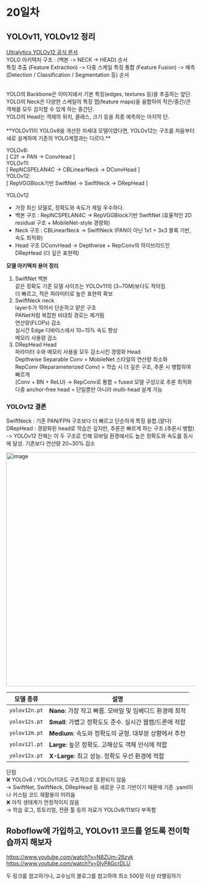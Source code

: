 # 20일차

## YOLOv11, YOLOv12 정리
[Ultralytics YOLOv12 공식 문서](https://docs.ultralytics.com/ko/models/yolo12/)<br>
YOLO 아키텍처 구조 : (백본 -> NECK -> HEAD) 순서<br>
특징 추출 (Feature Extraction) -> 다중 스케일 특징 통합 (Feature Fusion) -> 예측 (Detection / Classification / Segmentation 등) 순서<br>

<br>
YOLO의 Backbone은 이미지에서 기본 특징(edges, textures 등)을 추출하는 앞단.<br>
YOLO의 Neck은 다양한 스케일의 특징 맵(feature maps)을 융합하여 작은/중간/큰 객체를 모두 감지할 수 있게 하는 중간단.<br>
YOLO의 Head는 객체의 위치, 클래스, 크기 등을 최종 예측하는 마지막 단.<br>
<br>
**YOLOv11이 YOLOv8을 개선한 차세대 모델이였다면, YOLOv12는 구조를 처음부터 새로 설계하여 기존의 YOLO계열과는 다르다.**

YOLOv8:<br> 
[ C2f → PAN → ConvHead ]<br>
YOLOv11:<br>
[ RepNCSPELAN4C → CBLinearNeck → DConvHead ]<br>
YOLOv12:<br>
[ RepVGGBlock기반 SwiftNet → SwiftNeck → DRepHead ]

YOLOv12
- 가장 최신 모델로, 정확도와 속도가 제일 우수하다.
- 백본 구조 : RepNCSPELAN4C -> RepVGGBlock기반 SwiftNet (효율적인 2D residual 구조 + MobileNet-style 경량화)
- Neck 구조	: CBLinearNeck ->	SwiftNeck (PAN이 아닌 1x1 + 3x3 블록 기반, 속도 최적화)
- Head 구조	DConvHead	-> Depthwise + RepConv의 하이브리드인 DRepHead (더 깊은 표현력)

**모델 아키텍처 용어 정리**
1. SwiftNet 백본<br>
같은 정확도 기준 모델 사이즈는 YOLOv11의 (3~70M)보다도 작아짐<br>
더 빠르고, 적은 파라미터로 높은 표현력 확보<br>
3. SwiftNeck neck<br>
layer수가 적어서 단순하고 얕은 구조<br>
PANet처럼 복잡한 비대칭 경로는 제거됨<br>
연산량(FLOPs) 감소<br>
실시간 Edge 디바이스에서 10~15% 속도 향상<br>
메모리 사용량 감소<br>
3. DRepHead Head<br>
파라미터 수와 메모리 사용을 모두 감소시킨 경령화 Head<br>
Depthwise Separable Conv = MobileNet 스타일의 연산량 최소화<br>
RepConv (Reparameterized Conv) =	학습 시 더 깊은 구조, 추론 시 병합하여 빠르게<br>
(Conv + BN + ReLU) → RepConv로 통합 = fused 모델 구성으로 추론 최적화<br>
다중 anchor-free head = 단일뿐만 아니라 multi-head 설계 가능<br>

### YOLOv12 결론
SwiftNeck : 기존 PAN/FPN 구조보다 더 빠르고 단순하게 특징 융합.(얕다)<br>
DRepHead : 경량화된 head로 학습은 깊지만, 추론은 빠르게 하는 구조.(추론시 병합)<br>
-> YOLOv12 전체는 이 두 구조로 인해 모바일 환경에서도 높은 정확도와 속도를 동시에 달성. 기존보다 연산량 20~30% 감소

<img width="818" height="620" alt="image" src="https://github.com/user-attachments/assets/2f2d2699-24f3-4846-8737-5e360f2d3357" />

| 모델 종류         | 설명                                    |
| ------------- | ------------------------------------- |
| `yolov12n.pt` | **Nano**: 가장 작고 빠름. 모바일 및 임베디드 환경에 최적 |
| `yolov12s.pt` | **Small**: 가볍고 정확도도 준수. 실시간 웹캠/드론에 적합 |
| `yolov12m.pt` | **Medium**: 속도와 정확도의 균형. 대부분 상황에서 추천  |
| `yolov12l.pt` | **Large**: 높은 정확도. 고해상도 객체 인식에 적합     |
| `yolov12x.pt` | **X-Large**: 최고 성능. 정확도 우선 환경에 적합     |

단점<br>
❌ YOLOv8 / YOLOv11과도 구조적으로 호환되지 않음<br>
→ SwiftNet, SwiftNeck, DRepHead 등 새로운 구조 기반이기 때문에 기존 .yaml이나 커스텀 코드 재활용이 어려움<br>
❌ 아직 생태계가 안정적이지 않음<br>
→ 학습 로그, 튜토리얼, 전환 툴 등의 자료가 YOLOv8/11보다 부족함<br>

## Roboflow에 가입하고, YOLOv11 코드를 얻도록 전이학습까지 해보자
https://www.youtube.com/watch?v=N8ZUm-26zyk<br>
https://www.youtube.com/watch?v=0lyPAGcrDLU

두 링크를 참고하거나, 교수님의 블로그를 참고하여 최소 500장 이상 라벨링하기
